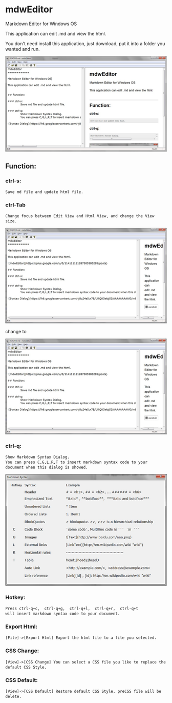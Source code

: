 ﻿mdwEditor
==========

Markdown Editor for Windows OS

This application can edit .md and view the html. 

You don't need install this application, just download, put it into a folder you wanted and run.

![mdwEditor](./graph/mdweditor.jpg)

## Function:

### ctrl-s:
	Save md file and update html file.

### ctrl-Tab
	Change focus between Edit View and Html View, and change the View size.
![ImageText](./graph/ctrltab1.jpg)

change to 

![ImageText](./graph/ctrltab1.jpg)

### ctrl-q:
	Show Markdown Syntax Dialog.
	You can press C,G,L,R,T to insert markdown syntax code to your document when this dialog is showed.
![Syntax Dialog](./graph/syntaxdlg.jpg)

### Hotkey:
	Press ctrl-q+c,  ctrl-q+g,  ctrl-q+l,  ctrl-q+r,  ctrl-q+t 
	will insert markdown syntax code to your document. 

### Export Html:
	[File]->[Export Html] Export the html file to a file you selected.

### CSS Change:
	[View]->[CSS Change] You can select a CSS file you like to replace the default CSS Style.

### CSS Default:
	[View]->[CSS Default] Restore default CSS Style, preCSS file will be delete.
	